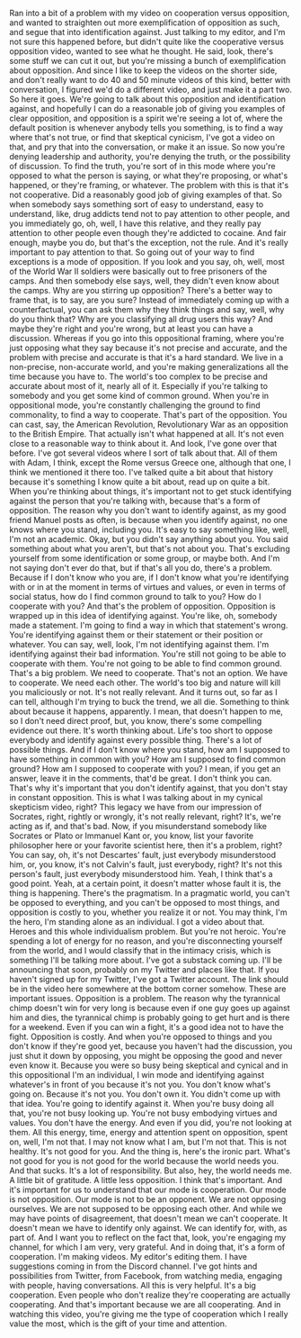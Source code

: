  Ran into a bit of a problem with my video on cooperation versus opposition, and wanted to straighten out more exemplification of opposition as such, and segue that into identification against. Just talking to my editor, and I'm not sure this happened before, but didn't quite like the cooperative versus opposition video, wanted to see what he thought. He said, look, there's some stuff we can cut it out, but you're missing a bunch of exemplification about opposition. And since I like to keep the videos on the shorter side, and don't really want to do 40 and 50 minute videos of this kind, better with conversation, I figured we'd do a different video, and just make it a part two. So here it goes. We're going to talk about this opposition and identification against, and hopefully I can do a reasonable job of giving you examples of clear opposition, and opposition is a spirit we're seeing a lot of, where the default position is whenever anybody tells you something, is to find a way where that's not true, or find that skeptical cynicism, I've got a video on that, and pry that into the conversation, or make it an issue. So now you're denying leadership and authority, you're denying the truth, or the possibility of discussion. To find the truth, you're sort of in this mode where you're opposed to what the person is saying, or what they're proposing, or what's happened, or they're framing, or whatever. The problem with this is that it's not cooperative. Did a reasonably good job of giving examples of that. So when somebody says something sort of easy to understand, easy to understand, like, drug addicts tend not to pay attention to other people, and you immediately go, oh, well, I have this relative, and they really pay attention to other people even though they're addicted to cocaine. And fair enough, maybe you do, but that's the exception, not the rule. And it's really important to pay attention to that. So going out of your way to find exceptions is a mode of opposition. If you look and you say, oh, well, most of the World War II soldiers were basically out to free prisoners of the camps. And then somebody else says, well, they didn't even know about the camps. Why are you stirring up opposition? There's a better way to frame that, is to say, are you sure? Instead of immediately coming up with a counterfactual, you can ask them why they think things and say, well, why do you think that? Why are you classifying all drug users this way? And maybe they're right and you're wrong, but at least you can have a discussion. Whereas if you go into this oppositional framing, where you're just opposing what they say because it's not precise and accurate, and the problem with precise and accurate is that it's a hard standard. We live in a non-precise, non-accurate world, and you're making generalizations all the time because you have to. The world's too complex to be precise and accurate about most of it, nearly all of it. Especially if you're talking to somebody and you get some kind of common ground. When you're in oppositional mode, you're constantly challenging the ground to find commonality, to find a way to cooperate. That's part of the opposition. You can cast, say, the American Revolution, Revolutionary War as an opposition to the British Empire. That actually isn't what happened at all. It's not even close to a reasonable way to think about it. And look, I've gone over that before. I've got several videos where I sort of talk about that. All of them with Adam, I think, except the Rome versus Greece one, although that one, I think we mentioned it there too. I've talked quite a bit about that history because it's something I know quite a bit about, read up on quite a bit. When you're thinking about things, it's important not to get stuck identifying against the person that you're talking with, because that's a form of opposition. The reason why you don't want to identify against, as my good friend Manuel posts as often, is because when you identify against, no one knows where you stand, including you. It's easy to say something like, well, I'm not an academic. Okay, but you didn't say anything about you. You said something about what you aren't, but that's not about you. That's excluding yourself from some identification or some group, or maybe both. And I'm not saying don't ever do that, but if that's all you do, there's a problem. Because if I don't know who you are, if I don't know what you're identifying with or in at the moment in terms of virtues and values, or even in terms of social status, how do I find common ground to talk to you? How do I cooperate with you? And that's the problem of opposition. Opposition is wrapped up in this idea of identifying against. You're like, oh, somebody made a statement. I'm going to find a way in which that statement's wrong. You're identifying against them or their statement or their position or whatever. You can say, well, look, I'm not identifying against them. I'm identifying against their bad information. You're still not going to be able to cooperate with them. You're not going to be able to find common ground. That's a big problem. We need to cooperate. That's not an option. We have to cooperate. We need each other. The world's too big and nature will kill you maliciously or not. It's not really relevant. And it turns out, so far as I can tell, although I'm trying to buck the trend, we all die. Something to think about because it happens, apparently. I mean, that doesn't happen to me, so I don't need direct proof, but, you know, there's some compelling evidence out there. It's worth thinking about. Life's too short to oppose everybody and identify against every possible thing. There's a lot of possible things. And if I don't know where you stand, how am I supposed to have something in common with you? How am I supposed to find common ground? How am I supposed to cooperate with you? I mean, if you get an answer, leave it in the comments, that'd be great. I don't think you can. That's why it's important that you don't identify against, that you don't stay in constant opposition. This is what I was talking about in my cynical skepticism video, right? This legacy we have from our impression of Socrates, right, rightly or wrongly, it's not really relevant, right? It's, we're acting as if, and that's bad. Now, if you misunderstand somebody like Socrates or Plato or Immanuel Kant or, you know, list your favorite philosopher here or your favorite scientist here, then it's a problem, right? You can say, oh, it's not Descartes' fault, just everybody misunderstood him, or, you know, it's not Calvin's fault, just everybody, right? It's not this person's fault, just everybody misunderstood him. Yeah, I think that's a good point. Yeah, at a certain point, it doesn't matter whose fault it is, the thing is happening. There's the pragmatism. In a pragmatic world, you can't be opposed to everything, and you can't be opposed to most things, and opposition is costly to you, whether you realize it or not. You may think, I'm the hero, I'm standing alone as an individual. I got a video about that. Heroes and this whole individualism problem. But you're not heroic. You're spending a lot of energy for no reason, and you're disconnecting yourself from the world, and I would classify that in the intimacy crisis, which is something I'll be talking more about. I've got a substack coming up. I'll be announcing that soon, probably on my Twitter and places like that. If you haven't signed up for my Twitter, I've got a Twitter account. The link should be in the video here somewhere at the bottom corner somehow. These are important issues. Opposition is a problem. The reason why the tyrannical chimp doesn't win for very long is because even if one guy goes up against him and dies, the tyrannical chimp is probably going to get hurt and is there for a weekend. Even if you can win a fight, it's a good idea not to have the fight. Opposition is costly. And when you're opposed to things and you don't know if they're good yet, because you haven't had the discussion, you just shut it down by opposing, you might be opposing the good and never even know it. Because you were so busy being skeptical and cynical and in this oppositional I'm an individual, I win mode and identifying against whatever's in front of you because it's not you. You don't know what's going on. Because it's not you. You don't own it. You didn't come up with that idea. You're going to identify against it. When you're busy doing all that, you're not busy looking up. You're not busy embodying virtues and values. You don't have the energy. And even if you did, you're not looking at them. All this energy, time, energy and attention spent on opposition, spent on, well, I'm not that. I may not know what I am, but I'm not that. This is not healthy. It's not good for you. And the thing is, here's the ironic part. What's not good for you is not good for the world because the world needs you. And that sucks. It's a lot of responsibility. But also, hey, the world needs me. A little bit of gratitude. A little less opposition. I think that's important. And it's important for us to understand that our mode is cooperation. Our mode is not opposition. Our mode is not to be an opponent. We are not opposing ourselves. We are not supposed to be opposing each other. And while we may have points of disagreement, that doesn't mean we can't cooperate. It doesn't mean we have to identify only against. We can identify for, with, as part of. And I want you to reflect on the fact that, look, you're engaging my channel, for which I am very, very grateful. And in doing that, it's a form of cooperation. I'm making videos. My editor's editing them. I have suggestions coming in from the Discord channel. I've got hints and possibilities from Twitter, from Facebook, from watching media, engaging with people, having conversations. All this is very helpful. It's a big cooperation. Even people who don't realize they're cooperating are actually cooperating. And that's important because we are all cooperating. And in watching this video, you're giving me the type of cooperation which I really value the most, which is the gift of your time and attention.